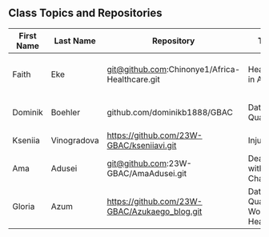 ## Class Topics and Repositories


| First Name | Last Name | Repository | Topic | First Title | Target Group |
|---|---|---|---|---|---|
| Faith| Eke |git@github.com:Chinonye1/Africa-Healthcare.git| Healthcare in Africa | Africa | Healthcare Providers in developed countries |
| Dominik | Boehler | github.com/dominikb1888/GBAC | Data Quality | Wearable Data Harmonization | Cardiologists in Germany |
| Kseniia | Vinogradova | https://github.com/23W-GBAC/kseniiavi.git | Injuries | First book | Readers |
| Ama | Adusei | git@github.com:23W-GBAC/AmaAdusei.git | Dealing with Change | What is change? | Young People |
| Gloria | Azum | https://github.com/23W-GBAC/Azukaego_blog.git | Data Quality In Women's Healthcare | It's Just Your Anxiety | Women |
